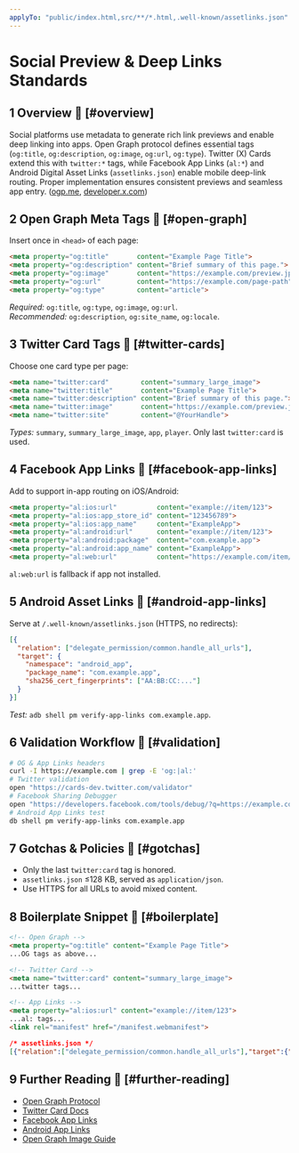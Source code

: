 ```yaml
---
applyTo: "public/index.html,src/**/*.html,.well-known/assetlinks.json"
---
```


# Social Preview & Deep Links Standards

## 1 Overview 🔗 [#overview]

Social platforms use metadata to generate rich link previews and enable deep linking into apps. Open Graph
protocol defines essential tags (`og:title`, `og:description`, `og:image`, `og:url`, `og:type`). Twitter (X) Cards extend this with `twitter:*` tags, while Facebook App Links (`al:*`) and Android Digital Asset Links (`assetlinks.json`) enable mobile deep-link routing. Proper implementation ensures consistent previews and seamless app entry. ([ogp.me][1], [developer.x.com][2])

## 2 Open Graph Meta Tags 🔗 [#open-graph]

Insert once in `<head>` of each page:
```html
<meta property="og:title"       content="Example Page Title">
<meta property="og:description" content="Brief summary of this page.">
<meta property="og:image"       content="https://example.com/preview.jpg">
<meta property="og:url"         content="https://example.com/page-path">
<meta property="og:type"        content="article">
```
*Required:* `og:title`, `og:type`, `og:image`, `og:url`.  
*Recommended:* `og:description`, `og:site_name`, `og:locale`.  

## 3 Twitter Card Tags 🔗 [#twitter-cards]

Choose one card type per page:
```html
<meta name="twitter:card"        content="summary_large_image">
<meta name="twitter:title"       content="Example Page Title">
<meta name="twitter:description" content="Brief summary of this page.">
<meta name="twitter:image"       content="https://example.com/preview.jpg">
<meta name="twitter:site"        content="@YourHandle">
```
*Types:* `summary`, `summary_large_image`, `app`, `player`. Only last `twitter:card` is used.  

## 4 Facebook App Links 🔗 [#facebook-app-links]

Add to support in-app routing on iOS/Android:
```html
<meta property="al:ios:url"          content="example://item/123">
<meta property="al:ios:app_store_id" content="123456789">
<meta property="al:ios:app_name"     content="ExampleApp">
<meta property="al:android:url"      content="example://item/123">
<meta property="al:android:package"  content="com.example.app">
<meta property="al:android:app_name" content="ExampleApp">
<meta property="al:web:url"          content="https://example.com/item/123">
```
`al:web:url` is fallback if app not installed.  

## 5 Android Asset Links 🔗 [#android-app-links]

Serve at `/.well-known/assetlinks.json` (HTTPS, no redirects):
```json
[{  
  "relation": ["delegate_permission/common.handle_all_urls"],
  "target": {  
    "namespace": "android_app",
    "package_name": "com.example.app",
    "sha256_cert_fingerprints": ["AA:BB:CC:..."]
  }
}]
```
*Test:* `adb shell pm verify-app-links com.example.app`.  

## 6 Validation Workflow 🔗 [#validation]

```bash
# OG & App Links headers
curl -I https://example.com | grep -E 'og:|al:'
# Twitter validation
open "https://cards-dev.twitter.com/validator"
# Facebook Sharing Debugger
open "https://developers.facebook.com/tools/debug/?q=https://example.com"
# Android App Links test
db shell pm verify-app-links com.example.app
```

## 7 Gotchas & Policies 🔗 [#gotchas]

- Only the last `twitter:card` tag is honored.  
- `assetlinks.json` ≤128 KB, served as `application/json`.  
- Use HTTPS for all URLs to avoid mixed content.  

## 8 Boilerplate Snippet 🔗 [#boilerplate]

```html
<!-- Open Graph -->
<meta property="og:title" content="Example Page Title">
...OG tags as above...

<!-- Twitter Card -->
<meta name="twitter:card" content="summary_large_image">
...twitter tags...

<!-- App Links -->
<meta property="al:ios:url" content="example://item/123">
...al: tags...
<link rel="manifest" href="/manifest.webmanifest">
```

```json
/* assetlinks.json */
[{"relation":["delegate_permission/common.handle_all_urls"],"target":{"namespace":"android_app","package_name":"com.example.app","sha256_cert_fingerprints":["AA:BB:CC:..."]}}]
```

## 9 Further Reading 🔗 [#further-reading]

- [Open Graph Protocol][1]  
- [Twitter Card Docs][2]  
- [Facebook App Links][5]  
- [Android App Links][6]  
- [Open Graph Image Guide][3]  

[1]: https://ogp.me/?utm_source=chatgpt.com
[2]: https://developer.x.com/en/docs/x-for-websites/cards/overview/abouts-cards
[3]: https://buffer.com/resources/social-media-image-sizes
[5]: https://developers.facebook.com/docs/applinks
[6]: https://developer.android.com/training/app-links/verify-android-applinks
